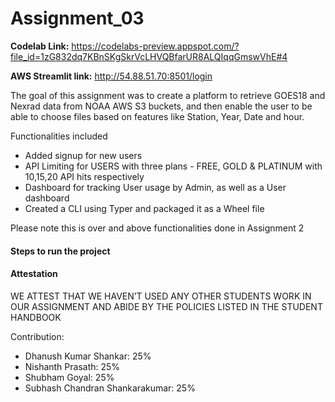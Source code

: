 # Assignment_03

**Codelab Link:** https://codelabs-preview.appspot.com/?file_id=1zG832dq7KBnSKgSkrVcLHVQBfarUR8ALQIqqGmswVhE#4

**AWS Streamlit link:** http://54.88.51.70:8501/login



The goal of this assignment was to create a platform to retrieve GOES18 and Nexrad data from NOAA AWS S3 buckets, and then enable the user to be able to choose files based on features like Station, Year, Date and hour.

Functionalities included
- Added signup for new users
- API Limiting for USERS with three plans - FREE, GOLD & PLATINUM with 10,15,20 API hits respectively
- Dashboard for tracking User usage by Admin, as well as a User dashboard
- Created a CLI using Typer and packaged it as a Wheel file

Please note this is over and above functionalities done in Assignment 2





#### Steps to run the project









#### Attestation
WE ATTEST THAT WE HAVEN’T USED ANY OTHER STUDENTS WORK IN OUR ASSIGNMENT AND ABIDE BY THE POLICIES LISTED IN THE STUDENT HANDBOOK



Contribution:
- Dhanush Kumar Shankar: 25%
- Nishanth Prasath: 25%
- Shubham Goyal: 25%
- Subhash Chandran Shankarakumar: 25%

